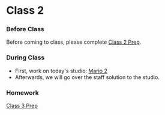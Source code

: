 # Class 2

### Before Class
Before coming to class, please complete [Class 2 Prep](../class2-prep).

### During Class
* First, work on today's studio: [Mario 2](../../materials/studios/mario2)
* Afterwards, we will go over the staff solution to the studio.

### Homework
[Class 3 Prep](../class3-prep)
